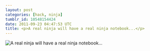 ```yaml
---
layout: post
categories: [hack, ninja]
tumblr_id: 10548154424
date: 2011-09-23 04:47:53 UTC
title: <p>A real ninja will have a real ninja notebook...</p> 
---
```


![<p>A real ninja will have a real ninja notebook...</p> ](http://25.media.tumblr.com/tumblr_lrylbtpL3R1r2leoqo1_1280.jpg)
